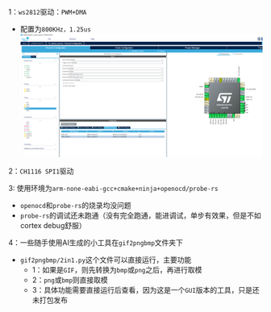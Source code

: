 1：`ws2812`驱动：`PWM+DMA`
- 配置为`800KHz，1.25us`
![](config_images/pwm_dma.png)

2：`CH1116 SPI1`驱动

3: 使用环境为`arm-none-eabi-gcc+cmake+ninja+openocd/probe-rs`
- `openocd`和`probe-rs`的烧录均没问题
- `probe-rs`的调试还未跑通（没有完全跑通，能进调试，单步有效果，但是不如cortex debug舒服）

4：一些随手使用AI生成的小工具在`gif2pngbmp`文件夹下
- `gif2pngbmp/2in1.py`这个文件可以直接运行，主要功能
  - 1：如果是`GIF`，则先转换为`bmp`或`png`之后，再进行取模
  - 2：`png`或`bmp`则直接取模
  - 3：具体功能需要直接运行后查看，因为这是一个`GUI`版本的工具，只是还未打包发布
